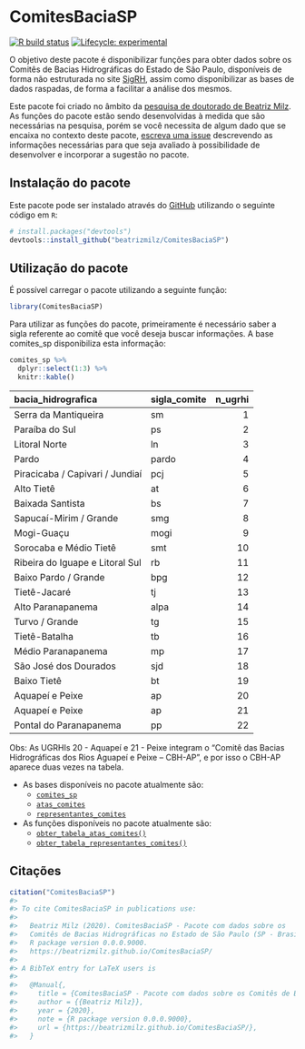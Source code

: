 
<!-- README.md is generated from README.Rmd. Please edit that file -->

# ComitesBaciaSP

<!-- badges: start -->

[![R build
status](https://github.com/beatrizmilz/ComitesBaciaSP/workflows/R-CMD-check/badge.svg)](https://github.com/beatrizmilz/ComitesBaciaSP/actions)
[![Lifecycle:
experimental](https://img.shields.io/badge/lifecycle-experimental-orange.svg)](https://www.tidyverse.org/lifecycle/#experimental)
<!-- badges: end -->

O objetivo deste pacote é disponibilizar funções para obter dados sobre
os Comitês de Bacias Hidrográficas do Estado de São Paulo, disponíveis
de forma não estruturada no site [SigRH](http://www.sigrh.sp.gov.br/),
assim como disponibilizar as bases de dados raspadas, de forma a
facilitar a análise dos mesmos.

Este pacote foi criado no âmbito da [pesquisa de doutorado de Beatriz
Milz](https://beatrizmilz.github.io/tese/). As funções do pacote estão
sendo desenvolvidas à medida que são necessárias na pesquisa, porém se
você necessita de algum dado que se encaixa no contexto deste pacote,
[escreva uma
issue](https://github.com/beatrizmilz/ComitesBaciaSP/issues/new/choose)
descrevendo as informações necessárias para que seja avaliado à
possibilidade de desenvolver e incorporar a sugestão no pacote.

## Instalação do pacote

Este pacote pode ser instalado através do [GitHub](https://github.com/)
utilizando o seguinte código em `R`:

``` r
# install.packages("devtools")
devtools::install_github("beatrizmilz/ComitesBaciaSP")
```

## Utilização do pacote

É possível carregar o pacote utilizando a seguinte função:

``` r
library(ComitesBaciaSP)
```

Para utilizar as funções do pacote, primeiramente é necessário saber a
sigla referente ao comitê que você deseja buscar informações. A base
comites\_sp disponibiliza esta informação:

``` r
comites_sp %>%
  dplyr::select(1:3) %>% 
  knitr::kable()
```

| bacia\_hidrografica             | sigla\_comite | n\_ugrhi |
| :------------------------------ | :------------ | -------: |
| Serra da Mantiqueira            | sm            |        1 |
| Paraíba do Sul                  | ps            |        2 |
| Litoral Norte                   | ln            |        3 |
| Pardo                           | pardo         |        4 |
| Piracicaba / Capivari / Jundiaí | pcj           |        5 |
| Alto Tietê                      | at            |        6 |
| Baixada Santista                | bs            |        7 |
| Sapucaí-Mirim / Grande          | smg           |        8 |
| Mogi-Guaçu                      | mogi          |        9 |
| Sorocaba e Médio Tietê          | smt           |       10 |
| Ribeira do Iguape e Litoral Sul | rb            |       11 |
| Baixo Pardo / Grande            | bpg           |       12 |
| Tietê-Jacaré                    | tj            |       13 |
| Alto Paranapanema               | alpa          |       14 |
| Turvo / Grande                  | tg            |       15 |
| Tietê-Batalha                   | tb            |       16 |
| Médio Paranapanema              | mp            |       17 |
| São José dos Dourados           | sjd           |       18 |
| Baixo Tietê                     | bt            |       19 |
| Aquapeí e Peixe                 | ap            |       20 |
| Aquapeí e Peixe                 | ap            |       21 |
| Pontal do Paranapanema          | pp            |       22 |

Obs: As UGRHIs 20 - Aquapeí e 21 - Peixe integram o “Comitê das Bacias
Hidrográficas dos Rios Aguapeí e Peixe – CBH-AP”, e por isso o CBH-AP
aparece duas vezes na tabela.

  - As bases disponíveis no pacote atualmente são:
      - [`comites_sp`](https://beatrizmilz.github.io/ComitesBaciaSP/reference/comites_sp.html)
      - [`atas_comites`](https://beatrizmilz.github.io/ComitesBaciaSP/reference/atas_comites.html)
      - [`representantes_comites`](https://beatrizmilz.github.io/ComitesBaciaSP/reference/representantes_comites.html)
  - As funções disponíveis no pacote atualmente são:
      - [`obter_tabela_atas_comites()`](https://beatrizmilz.github.io/ComitesBaciaSP/reference/obter_tabela_atas_comites.html)
      - [`obter_tabela_representantes_comites()`](https://beatrizmilz.github.io/ComitesBaciaSP/reference/obter_tabela_representantes_comites.html)

## Citações

``` r
citation("ComitesBaciaSP")
#> 
#> To cite ComitesBaciaSP in publications use:
#> 
#>   Beatriz Milz (2020). ComitesBaciaSP - Pacote com dados sobre os
#>   Comitês de Bacias Hidrográficas no Estado de São Paulo (SP - Brasil).
#>   R package version 0.0.0.9000.
#>   https://beatrizmilz.github.io/ComitesBaciaSP/
#> 
#> A BibTeX entry for LaTeX users is
#> 
#>   @Manual{,
#>     title = {ComitesBaciaSP - Pacote com dados sobre os Comitês de Bacias Hidrográficas no Estado de São Paulo (SP - Brasil)},
#>     author = {{Beatriz Milz}},
#>     year = {2020},
#>     note = {R package version 0.0.0.9000},
#>     url = {https://beatrizmilz.github.io/ComitesBaciaSP/},
#>   }
```
